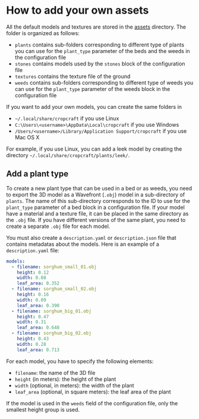 # How to add your own assets

All the default models and textures are stored in the [assets](assets) directory.
The folder is organized as follows:

* `plants` contains sub-folders corresponding to different type of plants you can use for the
  `plant_type` parameter of the beds and the weeds in the configuration file
* `stones` contains models used by the `stones` block of the configuration file
* `textures` contains the texture file of the ground
* `weeds` contains sub-folders corresponding to different type of weeds you can use for the
  `plant_type` parameter of the weeds block in the configuration file

If you want to add your own models, you can create the same folders in

* `~/.local/share/cropcraft` if you use Linux
* `C:\Users\<username>\AppData\Local\cropcraft` if you use Windows
* `/Users/<username>/Library/Application Support/cropcraft` if you use Mac OS X

For example, if you use Linux, you can add a leek model by creating the directory 
`~/.local/share/cropcraft/plants/leek/`.


## Add a plant type

To create a new plant type that can be used in a bed or as weeds, you need to export the 3D model as
a Wavefront (`.obj`) model in a sub-directory of `plants`.
The name of this sub-directory corresponds to the ID to use for the `plant_type` parameter of a
bed block in a configuration file.
If your model have a material and a texture file, it can be placed in the same directory as the
`.obj` file.
If you have different versions of the same plant, you need to create a separate `.obj` file for
each model.

You must also create a `description.yaml` or `description.json` file that contains metadatas about
the models.
Here is an example of a `description.yaml` file:

```yaml
models:
  - filename: sorghum_small_01.obj
    height: 0.12
    width: 0.08
    leaf_area: 0.352
  - filename: sorghum_small_02.obj
    height: 0.16
    width: 0.09
    leaf_area: 0.390
  - filename: sorghum_big_01.obj
    height: 0.47
    width: 0.31
    leaf_area: 0.648
  - filename: sorghum_big_02.obj
    height: 0.43
    width: 0.28
    leaf_area: 0.713
```

For each model, you have to specify the following elements:

* `filename`: the name of the 3D file
* `height` (in meters): the height of the plant
* `width` (optional, in meters): the width of the plant
* `leaf_area` (optional, in square meters): the leaf area of the plant

If the model is used in the `weeds` field of the configuration file, only the smallest height group
is used.
